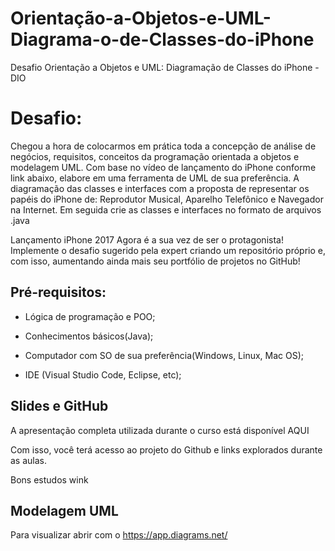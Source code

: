 # Orientação-a-Objetos-e-UML-Diagrama-o-de-Classes-do-iPhone
Desafio Orientação a Objetos e UML: Diagramação de Classes do iPhone - DIO

# Desafio:
Chegou a hora de colocarmos em prática toda a concepção de análise de negócios, requisitos, conceitos da programação orientada a objetos e modelagem UML. Com base no vídeo de lançamento do iPhone conforme link abaixo, elabore em uma ferramenta de UML de sua preferência. A diagramação das classes e interfaces com a proposta de representar os papéis do iPhone de: Reprodutor Musical, Aparelho Telefônico e Navegador na Internet. Em seguida crie as classes e interfaces no formato de arquivos .java

Lançamento iPhone 2017
Agora é a sua vez de ser o protagonista! Implemente o desafio sugerido pela expert criando um repositório próprio e, com isso, aumentando ainda mais seu portfólio de projetos no GitHub!

## Pré-requisitos:

- Lógica de programação e POO;

- Conhecimentos básicos(Java);

- Computador com SO de sua preferência(Windows, Linux, Mac OS);

- IDE (Visual Studio Code, Eclipse, etc);

## Slides e GitHub
A apresentação completa utilizada durante o curso está disponível AQUI

Com isso, você terá acesso ao projeto do Github e links explorados durante as aulas.

Bons estudos wink

## Modelagem UML

Para visualizar abrir com o https://app.diagrams.net/